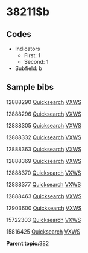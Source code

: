 # 38211$b

## Codes

-   Indicators
    -   First: 1
    -   Second: 1
-   Subfield: b

## Sample bibs

12888290 [Quicksearch](https://search.library.yale.edu/catalog/12888290) [VXWS](http://prodorbis.library.yale.edu:7014/vxws/GetHoldingsService?bibId=12888290)

12888296 [Quicksearch](https://search.library.yale.edu/catalog/12888296) [VXWS](http://prodorbis.library.yale.edu:7014/vxws/GetHoldingsService?bibId=12888296)

12888305 [Quicksearch](https://search.library.yale.edu/catalog/12888305) [VXWS](http://prodorbis.library.yale.edu:7014/vxws/GetHoldingsService?bibId=12888305)

12888332 [Quicksearch](https://search.library.yale.edu/catalog/12888332) [VXWS](http://prodorbis.library.yale.edu:7014/vxws/GetHoldingsService?bibId=12888332)

12888363 [Quicksearch](https://search.library.yale.edu/catalog/12888363) [VXWS](http://prodorbis.library.yale.edu:7014/vxws/GetHoldingsService?bibId=12888363)

12888369 [Quicksearch](https://search.library.yale.edu/catalog/12888369) [VXWS](http://prodorbis.library.yale.edu:7014/vxws/GetHoldingsService?bibId=12888369)

12888370 [Quicksearch](https://search.library.yale.edu/catalog/12888370) [VXWS](http://prodorbis.library.yale.edu:7014/vxws/GetHoldingsService?bibId=12888370)

12888377 [Quicksearch](https://search.library.yale.edu/catalog/12888377) [VXWS](http://prodorbis.library.yale.edu:7014/vxws/GetHoldingsService?bibId=12888377)

12888463 [Quicksearch](https://search.library.yale.edu/catalog/12888463) [VXWS](http://prodorbis.library.yale.edu:7014/vxws/GetHoldingsService?bibId=12888463)

12903600 [Quicksearch](https://search.library.yale.edu/catalog/12903600) [VXWS](http://prodorbis.library.yale.edu:7014/vxws/GetHoldingsService?bibId=12903600)

15722303 [Quicksearch](https://search.library.yale.edu/catalog/15722303) [VXWS](http://prodorbis.library.yale.edu:7014/vxws/GetHoldingsService?bibId=15722303)

15816425 [Quicksearch](https://search.library.yale.edu/catalog/15816425) [VXWS](http://prodorbis.library.yale.edu:7014/vxws/GetHoldingsService?bibId=15816425)

**Parent topic:**[382](../../tags/382/382.md)

